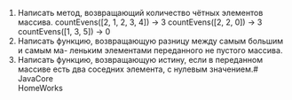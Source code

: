 1. Написать метод, возвращающий количество чётных элементов массива. countEvens([2, 1, 2, 3, 4]) → 3 countEvens([2, 2, 0]) → 3 countEvens([1, 3, 5]) → 0  
2. Написать функцию, возвращающую разницу между самым большим и самым ма- леньким элементами переданного не пустого массива.  
3. Написать функцию, возвращающую истину, если в переданном массиве есть два соседних элемента, с нулевым значением.# JavaCore  
HomeWorks
